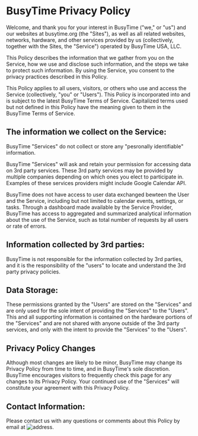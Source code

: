 # BusyTime Privacy Policy
Welcome, and thank you for your interest in BusyTime ("we," or "us") and our websites at busytime.org (the "Sites"), as well as all related websites, networks, hardware, and other services provided by us (collectively, together with the Sites, the "Service") operated by BusyTime USA, LLC.

This Policy describes the information that we gather from you on the Service, how we use and disclose such information, and the steps we take to protect such information. By using the Service, you consent to the privacy practices described in this Policy.

This Policy applies to all users, visitors, or others who use and access the Service (collectively, "you" or "Users"). This Policy is incorporated into and is subject to the latest BusyTime Terms of Service. Capitalized terms used but not defined in this Policy have the meaning given to them in the BusyTime Terms of Service. 

## The information we collect on the Service:
BusyTime "Services" do not collect or store any "pesronally identifiable" information.

BusyTime "Services" will ask and retain your permission for accessing data on 3rd party services.  These 3rd party services may be provided by multiple companies depending on which ones you elect to participate in.  Examples of these services providers might include Google Calendar API.

BusyTime does not have access to user data exchanged bewteen the User and the Service, including but not limited to calendar events, settings, or tasks.  Through a dashboard made available by the Service Provider, BusyTime has access to aggregated and summarized analytical information about the use of the Service, such as total number of requests by all users or rate of errors.

## Information collected by 3rd parties:
BusyTime is not responsible for the information collected by 3rd parties, and it is the responsibility of the "users" to locate and understand the 3rd party privacy policies.

## Data Storage:
These permissions granted by the "Users" are stored on the "Services" and are only used for the sole intent of providing the "Services" to the "Users".  This and all supporting information is contained on the hardware portions of the "Services" and are not shared with anyone outside of the 3rd party services, and only with the intent to provide the "Services" to the "Users". 

## Privacy Policy Changes
Although most changes are likely to be minor, BusyTime may change its Privacy Policy from time to time, and in BusyTime's sole discretion. BusyTime encourages visitors to frequently check this page for any changes to its Privacy Policy. Your continued use of the "Services" will constitute your agreement with this Privacy Policy.

## Contact Information:
Please contact us with any questions or comments about this Policy by email at ![address](/img/mailaddress.png).